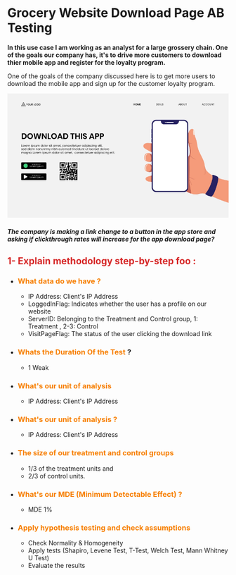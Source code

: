 # Grocery Website Download Page AB Testing 


**In this use case I am working as an analyst for a large grossery chain. One of the goals our company has, it's to drive more customers to download thier mobile app and register for the loyalty program.**

One of the goals of the company discussed here is to get more users to download the mobile app and sign up for the customer loyalty program.

<p><img src="src/demo.png" alt=""></p>

##### The company is making a link change to a button in the app store and asking if clickthrough rates will increase for the app download page?

## <font color='#d62828'>1- Explain methodology step-by-step foo :</font>

 - ###  <font color='#f77f00'>What data do we have ?</font>

   - IP Address: Client's IP Address
   - LoggedInFlag: Indicates whether the user has a profile on our website
   - ServerID: Belonging to the Treatment and Control group, 1: Treatment , 2-3: Control
   - VisitPageFlag: The status of the user clicking the download link
   
 - ### <font color='#f77f00'> Whats the Duration Of the Test</font> ? 
   - 1 Weak 
   
 - ### <font color='#f77f00'> What's our unit of analysis </font> 
    - IP Address: Client's IP Address 

 - ### <font color='#f77f00'>  What's our unit of analysis ?  </font> 
   - IP Address: Client's IP Address
   
- ### <font color='#f77f00'> The size of our treatment and control groups </font> 
  - 1/3 of the treatment units and 
  - 2/3 of control units.
  
 - ### <font color='#f77f00'>  What's our MDE (Minimum Detectable Effect) ? </font> 
   - MDE 1% 
   
-  ### <font color='#f77f00'> Apply hypothesis testing and check assumptions </font> 
      - Check Normality & Homogeneity
      - Apply tests (Shapiro, Levene Test, T-Test, Welch Test, Mann Whitney U Test)
      - Evaluate the results
